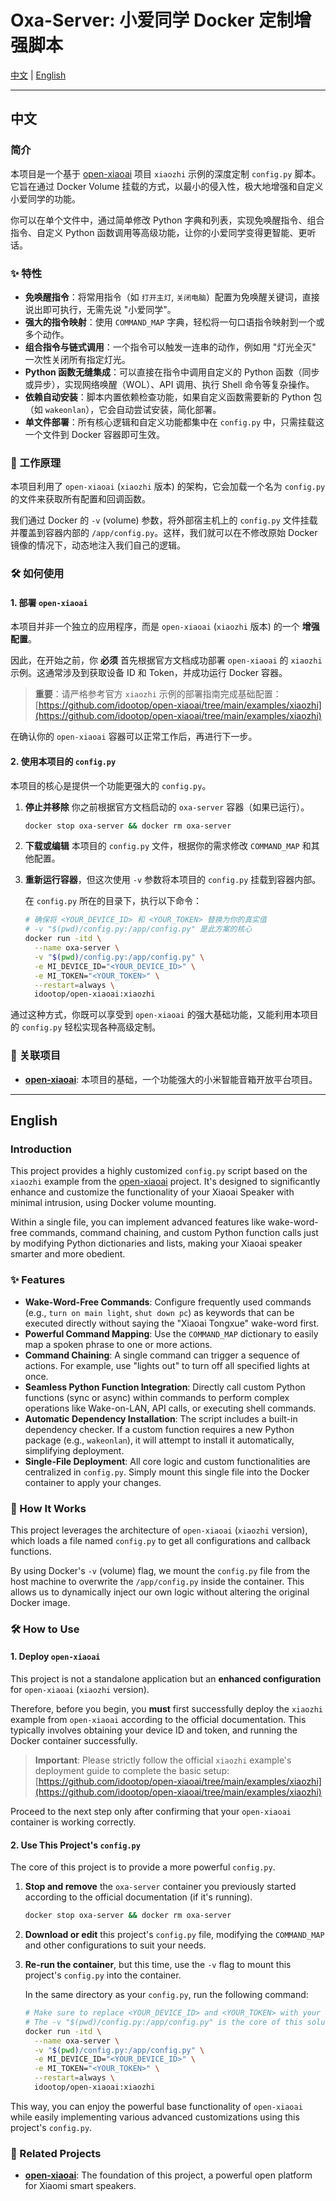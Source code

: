 # Oxa-Server: 小爱同学 Docker 定制增强脚本

[中文](#中文) | [English](#english)

---

## 中文 <a name="中文"></a>

### 简介

本项目是一个基于 [open-xiaoai](https://github.com/idootop/open-xiaoai) 项目 `xiaozhi` 示例的深度定制 `config.py` 脚本。它旨在通过 Docker Volume 挂载的方式，以最小的侵入性，极大地增强和自定义小爱同学的功能。

你可以在单个文件中，通过简单修改 Python 字典和列表，实现免唤醒指令、组合指令、自定义 Python 函数调用等高级功能，让你的小爱同学变得更智能、更听话。

### ✨ 特性

- **免唤醒指令**：将常用指令（如 `打开主灯`, `关闭电脑`）配置为免唤醒关键词，直接说出即可执行，无需先说 "小爱同学"。
- **强大的指令映射**：使用 `COMMAND_MAP` 字典，轻松将一句口语指令映射到一个或多个动作。
- **组合指令与链式调用**：一个指令可以触发一连串的动作，例如用 "灯光全灭" 一次性关闭所有指定灯光。
- **Python 函数无缝集成**：可以直接在指令中调用自定义的 Python 函数（同步或异步），实现网络唤醒（WOL）、API 调用、执行 Shell 命令等复杂操作。
- **依赖自动安装**：脚本内置依赖检查功能，如果自定义函数需要新的 Python 包（如 `wakeonlan`），它会自动尝试安装，简化部署。
- **单文件部署**：所有核心逻辑和自定义功能都集中在 `config.py` 中，只需挂载这一个文件到 Docker 容器即可生效。

### 🚀 工作原理

本项目利用了 `open-xiaoai` (`xiaozhi` 版本) 的架构，它会加载一个名为 `config.py` 的文件来获取所有配置和回调函数。

我们通过 Docker 的 `-v` (volume) 参数，将外部宿主机上的 `config.py` 文件挂载并覆盖到容器内部的 `/app/config.py`。这样，我们就可以在不修改原始 Docker 镜像的情况下，动态地注入我们自己的逻辑。

### 🛠️ 如何使用

#### 1. 部署 `open-xiaoai`

本项目并非一个独立的应用程序，而是 `open-xiaoai` (`xiaozhi` 版本) 的一个 **增强配置**。

因此，在开始之前，你 **必须** 首先根据官方文档成功部署 `open-xiaoai` 的 `xiaozhi` 示例。这通常涉及到获取设备 ID 和 Token，并成功运行 Docker 容器。

> **重要**：请严格参考官方 `xiaozhi` 示例的部署指南完成基础配置：
> [https://github.com/idootop/open-xiaoai/tree/main/examples/xiaozhi](https://github.com/idootop/open-xiaoai/tree/main/examples/xiaozhi)

在确认你的 `open-xiaoai` 容器可以正常工作后，再进行下一步。

#### 2. 使用本项目的 `config.py`

本项目的核心是提供一个功能更强大的 `config.py`。

1.  **停止并移除** 你之前根据官方文档启动的 `oxa-server` 容器（如果已运行）。
    ```bash
    docker stop oxa-server && docker rm oxa-server
    ```

2.  **下载或编辑** 本项目的 `config.py` 文件，根据你的需求修改 `COMMAND_MAP` 和其他配置。

3.  **重新运行容器**，但这次使用 `-v` 参数将本项目的 `config.py` 挂载到容器内部。

    在 `config.py` 所在的目录下，执行以下命令：
    ```bash
    # 确保将 <YOUR_DEVICE_ID> 和 <YOUR_TOKEN> 替换为你的真实值
    # -v "$(pwd)/config.py:/app/config.py" 是此方案的核心
    docker run -itd \
      --name oxa-server \
      -v "$(pwd)/config.py:/app/config.py" \
      -e MI_DEVICE_ID="<YOUR_DEVICE_ID>" \
      -e MI_TOKEN="<YOUR_TOKEN>" \
      --restart=always \
      idootop/open-xiaoai:xiaozhi
    ```

通过这种方式，你既可以享受到 `open-xiaoai` 的强大基础功能，又能利用本项目的 `config.py` 轻松实现各种高级定制。


### 🔗 关联项目

- **[open-xiaoai](https://github.com/idootop/open-xiaoai)**: 本项目的基础，一个功能强大的小米智能音箱开放平台项目。

---

## English <a name="english"></a>

### Introduction

This project provides a highly customized `config.py` script based on the `xiaozhi` example from the [open-xiaoai](https://github.com/idootop/open-xiaoai) project. It's designed to significantly enhance and customize the functionality of your Xiaoai Speaker with minimal intrusion, using Docker volume mounting.

Within a single file, you can implement advanced features like wake-word-free commands, command chaining, and custom Python function calls just by modifying Python dictionaries and lists, making your Xiaoai speaker smarter and more obedient.

### ✨ Features

- **Wake-Word-Free Commands**: Configure frequently used commands (e.g., `turn on main light`, `shut down pc`) as keywords that can be executed directly without saying the "Xiaoai Tongxue" wake-word first.
- **Powerful Command Mapping**: Use the `COMMAND_MAP` dictionary to easily map a spoken phrase to one or more actions.
- **Command Chaining**: A single command can trigger a sequence of actions. For example, use "lights out" to turn off all specified lights at once.
- **Seamless Python Function Integration**: Directly call custom Python functions (sync or async) within commands to perform complex operations like Wake-on-LAN, API calls, or executing shell commands.
- **Automatic Dependency Installation**: The script includes a built-in dependency checker. If a custom function requires a new Python package (e.g., `wakeonlan`), it will attempt to install it automatically, simplifying deployment.
- **Single-File Deployment**: All core logic and custom functionalities are centralized in `config.py`. Simply mount this single file into the Docker container to apply your changes.

### 🚀 How It Works

This project leverages the architecture of `open-xiaoai` (`xiaozhi` version), which loads a file named `config.py` to get all configurations and callback functions.

By using Docker's `-v` (volume) flag, we mount the `config.py` file from the host machine to overwrite the `/app/config.py` inside the container. This allows us to dynamically inject our own logic without altering the original Docker image.

### 🛠️ How to Use

#### 1. Deploy `open-xiaoai`

This project is not a standalone application but an **enhanced configuration** for `open-xiaoai` (`xiaozhi` version).

Therefore, before you begin, you **must** first successfully deploy the `xiaozhi` example from `open-xiaoai` according to the official documentation. This typically involves obtaining your device ID and token, and running the Docker container successfully.

> **Important**: Please strictly follow the official `xiaozhi` example's deployment guide to complete the basic setup:
> [https://github.com/idootop/open-xiaoai/tree/main/examples/xiaozhi](https://github.com/idootop/open-xiaoai/tree/main/examples/xiaozhi)

Proceed to the next step only after confirming that your `open-xiaoai` container is working correctly.

#### 2. Use This Project's `config.py`

The core of this project is to provide a more powerful `config.py`.

1.  **Stop and remove** the `oxa-server` container you previously started according to the official documentation (if it's running).
    ```bash
    docker stop oxa-server && docker rm oxa-server
    ```

2.  **Download or edit** this project's `config.py` file, modifying the `COMMAND_MAP` and other configurations to suit your needs.

3.  **Re-run the container**, but this time, use the `-v` flag to mount this project's `config.py` into the container.

    In the same directory as your `config.py`, run the following command:
    ```bash
    # Make sure to replace <YOUR_DEVICE_ID> and <YOUR_TOKEN> with your actual values.
    # The -v "$(pwd)/config.py:/app/config.py" is the core of this solution.
    docker run -itd \
      --name oxa-server \
      -v "$(pwd)/config.py:/app/config.py" \
      -e MI_DEVICE_ID="<YOUR_DEVICE_ID>" \
      -e MI_TOKEN="<YOUR_TOKEN>" \
      --restart=always \
      idootop/open-xiaoai:xiaozhi
    ```

This way, you can enjoy the powerful base functionality of `open-xiaoai` while easily implementing various advanced customizations using this project's `config.py`.


### 🔗 Related Projects

- **[open-xiaoai](https://github.com/idootop/open-xiaoai)**: The foundation of this project, a powerful open platform for Xiaomi smart speakers.

